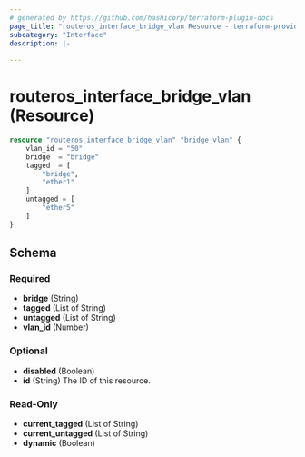 ```yaml
---
# generated by https://github.com/hashicorp/terraform-plugin-docs
page_title: "routeros_interface_bridge_vlan Resource - terraform-provider-routeros"
subcategory: "Interface"
description: |-
  
---
```


# routeros_interface_bridge_vlan (Resource)

```terraform
resource "routeros_interface_bridge_vlan" "bridge_vlan" {
    vlan_id = "50"
    bridge  = "bridge"
    tagged  = [
        "bridge",
        "ether1"
    ]
    untagged = [
        "ether5"
    ]
}
```



<!-- schema generated by tfplugindocs -->
## Schema

### Required

- **bridge** (String)
- **tagged** (List of String)
- **untagged** (List of String)
- **vlan_id** (Number)

### Optional

- **disabled** (Boolean)
- **id** (String) The ID of this resource.

### Read-Only

- **current_tagged** (List of String)
- **current_untagged** (List of String)
- **dynamic** (Boolean)



